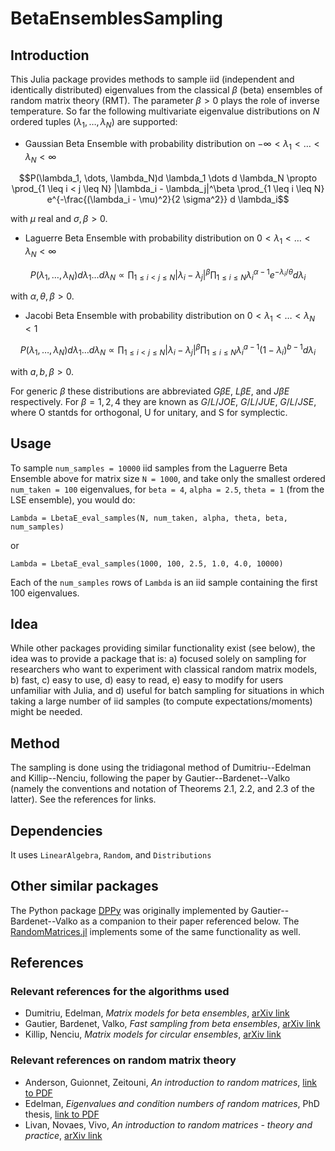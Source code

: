 # BetaEnsemblesSampling

## Introduction

This Julia package provides methods to sample iid (independent and identically distributed) eigenvalues from the classical $\beta$ (beta) ensembles of random matrix theory (RMT). The parameter $\beta > 0$ plays the role of inverse temperature. So far the following multivariate eigenvalue distributions on $N$ ordered tuples $(\lambda_1, \dots, \lambda_N)$ are supported:

- Gaussian Beta Ensemble with probability distribution on $-\infty < \lambda_1 < \dots < \lambda_N < \infty$

$$P(\lambda_1, \dots, \lambda_N)d \lambda_1 \dots d \lambda_N \propto \prod_{1 \leq i < j \leq N} |\lambda_i - \lambda_j|^\beta \prod_{1 \leq i \leq N} e^{-\frac{(\lambda_i - \mu)^2}{2 \sigma^2}}  d \lambda_i$$

  with $\mu$ real and $\sigma, \beta > 0.$

- Laguerre Beta Ensemble with probability distribution on $0 < \lambda_1 < \dots < \lambda_N < \infty$

$$P(\lambda_1, \dots, \lambda_N)d \lambda_1 \dots d \lambda_N \propto \prod_{1 \leq i < j \leq N} |\lambda_i - \lambda_j|^\beta \prod_{1 \leq i \leq N} \lambda_i^{\alpha-1} e^{-\lambda_i/\theta} d \lambda_i$$

  with $\alpha, \theta, \beta > 0.$

- Jacobi Beta Ensemble with probability distribution on $0 < \lambda_1 < \dots < \lambda_N < 1$

$$P(\lambda_1, \dots, \lambda_N)d \lambda_1 \dots d \lambda_N \propto \prod_{1 \leq i < j \leq N} |\lambda_i - \lambda_j|^\beta \prod_{1 \leq i \leq N} \lambda_i^{a-1} (1-\lambda_i)^{b-1}  d \lambda_i$$

  with $a, b, \beta > 0.$

For generic $\beta$ these distributions are abbreviated $G \beta E$, $L \beta E$, and $J \beta E$ respectively. For $\beta = 1, 2, 4$ they are known as $G/L/JOE$, $G/L/JUE$, $G/L/JSE$, where O stantds for orthogonal, U for unitary, and S for symplectic.

## Usage

To sample ```num_samples = 10000``` iid samples from the Laguerre Beta Ensemble above for matrix size ```N = 1000```, and take only the smallest ordered ```num_taken = 100``` eigenvalues, for ```beta = 4```, ```alpha = 2.5```, ```theta = 1``` (from the LSE ensemble), you would do:

```    
Lambda = LbetaE_eval_samples(N, num_taken, alpha, theta, beta, num_samples)
```
or
```
Lambda = LbetaE_eval_samples(1000, 100, 2.5, 1.0, 4.0, 10000)
```

Each of the ```num_samples``` rows of ```Lambda``` is an iid sample containing the first 100 eigenvalues.

## Idea

While other packages providing similar functionality exist (see below), the idea was to provide a package that is: a) focused solely on sampling for researchers who want to experiment with classical random matrix models, b) fast, c) easy to use, d) easy to read, e) easy to modify for users unfamiliar with Julia, and d) useful for batch sampling for situations in which taking a large number of iid samples (to compute expectations/moments) might be needed.

## Method 

The sampling is done using the tridiagonal method of Dumitriu--Edelman and Killip--Nenciu, following the paper by Gautier--Bardenet--Valko (namely the conventions and notation of Theorems 2.1, 2.2, and 2.3 of the latter). See the references for links. 

## Dependencies

It uses ```LinearAlgebra```, ```Random```, and ```Distributions``` 

## Other similar packages

The Python package [DPPy](https://github.com/guilgautier/DPPy) was originally implemented by Gautier--Bardenet--Valko as a companion to their paper referenced below. The [RandomMatrices.jl](https://github.com/JuliaMath/RandomMatrices.jl) implements some of the same functionality as well.

## References

### Relevant references for the algorithms used

- Dumitriu, Edelman, *Matrix models for beta ensembles*, [arXiv link](https://arxiv.org/pdf/math-ph/0206043.pdf)
- Gautier, Bardenet, Valko, *Fast sampling from beta ensembles*, [arXiv link](https://arxiv.org/pdf/2003.02344.pdf)
- Killip, Nenciu, *Matrix models for circular ensembles*, [arXiv link](https://arxiv.org/pdf/math/0410034.pdf)

### Relevant references on random matrix theory

- Anderson, Guionnet, Zeitouni, *An introduction to random matrices*, [link to PDF](https://www.wisdom.weizmann.ac.il/~zeitouni/cupbook.pdf)
- Edelman, *Eigenvalues and condition numbers of random matrices*, PhD thesis, [link to PDF](https://math.mit.edu/~edelman/publications/eigenvalues_and_condition_numbers.pdf)
- Livan, Novaes, Vivo, *An introduction to random matrices - theory and practice*, [arXiv link](https://arxiv.org/abs/1712.07903)


